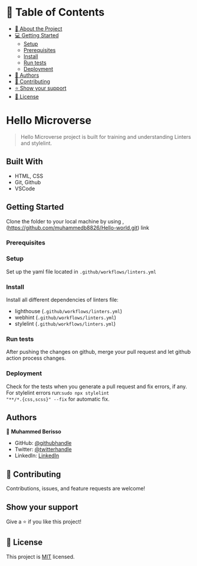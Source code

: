 <a name="readme-top"></a>

<div align="center">

  <br/>

</div>

<!-- TABLE OF CONTENTS -->

# 📗 Table of Contents

- [📖 About the Project](#about-project)
- [💻 Getting Started](#getting-started)
  - [Setup](#setup)
  - [Prerequisites](#prerequisites)
  - [Install](#install)
  - [Run tests](#run-tests)
  - [Deployment](#triangular_flag_on_post-deployment)
- [👥 Authors](#authors)
- [🤝 Contributing](#contributing)
- [⭐️ Show your support](#support)
- [📝 License](#license)

<!-- PROJECT DESCRIPTION -->

# Hello Microverse

> Hello Microverse project is built for training and understanding Linters and stylelint.

## Built With

- HTML, CSS
- Git, Github
- VSCode

## Getting Started

Clone the folder to your local machine by using ,(https://github.com/muhammedb8826/Hello-world.git) link

### Prerequisites

### Setup
Set up the yaml file located in <code>.github/workflows/linters.yml</code>

### Install
Install all different dependencies of linters file:
- lighthouse (<code>.github/workflows/linters.yml</code>)
- webhint (<code>.github/workflows/linters.yml</code>)
- stylelint (<code>.github/workflows/linters.yml</code>)

### Run tests
After pushing the changes on github, merge your pull request and let github action process changes.

### Deployment
Check for the tests when you generate a pull request and fix errors, if any.
For stylelint errors run:<code>sudo npx stylelint "**/*.{css,scss}" --fix</code> for automatic fix.


## Authors

👤 **Muhammed Berisso**

- GitHub: [@githubhandle](https://github.com/muhammedb8826)
- Twitter: [@twitterhandle](https://twitter.com/muhammedb8826)
- LinkedIn: [LinkedIn](https://www.linkedin.com/in/muhammed-berisso-a60783226/)

## 🤝 Contributing

Contributions, issues, and feature requests are welcome!


## Show your support

Give a ⭐️ if you like this project!

## 📝 License

This project is [MIT](https://github.com/microverseinc/readme-template/blob/master/MIT.md) licensed.
